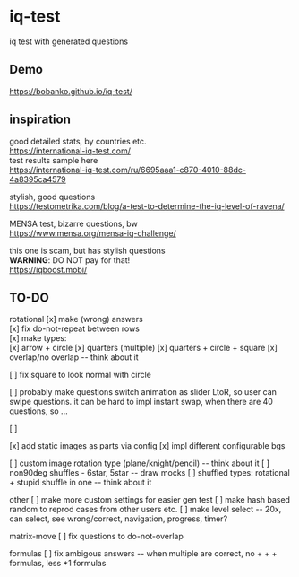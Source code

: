 # iq-test

iq test with generated questions

## Demo

https://bobanko.github.io/iq-test/

## inspiration

good detailed stats, by countries etc.  
https://international-iq-test.com/  
test results sample here  
https://international-iq-test.com/ru/6695aaa1-c870-4010-88dc-4a8395ca4579

stylish, good questions  
https://testometrika.com/blog/a-test-to-determine-the-iq-level-of-ravena/

MENSA test, bizarre questions, bw  
https://www.mensa.org/mensa-iq-challenge/

this one is scam, but has stylish questions  
**WARNING**: DO NOT pay for that!  
https://iqboost.mobi/

## TO-DO

rotational
[x] make (wrong) answers  
[x] fix do-not-repeat between rows  
[x] make types:  
[x] arrow + circle
[x] quarters (multiple)
[x] quarters + circle + square
[x] overlap/no overlap -- think about it

[ ] fix square to look normal with circle

[ ] probably make questions switch animation as slider LtoR,
so user can swipe questions. it can be hard to impl instant swap,
when there are 40 questions, so ...

[ ]

[x] add static images as parts via config
[x] impl different configurable bgs

[ ] custom image rotation type (plane/knight/pencil) -- think about it
[ ] non90deg shuffles - 6star, 5star -- draw mocks
[ ] shuffled types: rotational + stupid shuffle in one -- think about it

other
[ ] make more custom settings for easier gen test
[ ] make hash based random to reprod cases from other users etc.
[ ] make level select -- 20x, can select, see wrong/correct, navigation, progress, timer?

matrix-move
[ ] fix questions to do-not-overlap

formulas
[ ] fix ambigous answers -- when multiple are correct, no + + + formulas, less \*1 formulas
